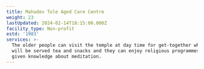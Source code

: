 ```yaml
---
title: Mahadev Tole Aged Care Centre
weight: 23
lastUpdated: 2024-02-14T18:15:00.000Z
facility_type: Non-profit
estd: '1983'
services: >-
  The older people can visit the temple at day time for get-together where they
  will be served tea and snacks and they can enjoy religious programmes and be
  given knowledge about meditation.
---
```


